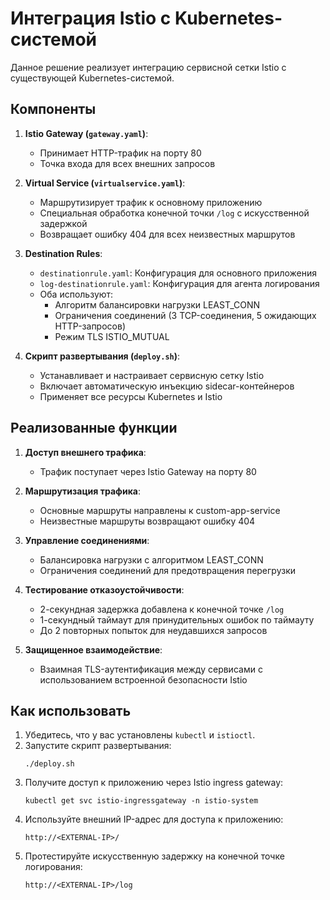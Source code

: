 # Интеграция Istio с Kubernetes-системой

Данное решение реализует интеграцию сервисной сетки Istio с существующей Kubernetes-системой.

## Компоненты

1. **Istio Gateway (`gateway.yaml`)**: 
   - Принимает HTTP-трафик на порту 80
   - Точка входа для всех внешних запросов

2. **Virtual Service (`virtualservice.yaml`)**:
   - Маршрутизирует трафик к основному приложению
   - Специальная обработка конечной точки `/log` с искусственной задержкой
   - Возвращает ошибку 404 для всех неизвестных маршрутов

3. **Destination Rules**:
   - `destinationrule.yaml`: Конфигурация для основного приложения
   - `log-destinationrule.yaml`: Конфигурация для агента логирования
   - Оба используют:
     - Алгоритм балансировки нагрузки LEAST_CONN
     - Ограничения соединений (3 TCP-соединения, 5 ожидающих HTTP-запросов)
     - Режим TLS ISTIO_MUTUAL

4. **Скрипт развертывания (`deploy.sh`)**:
   - Устанавливает и настраивает сервисную сетку Istio
   - Включает автоматическую инъекцию sidecar-контейнеров
   - Применяет все ресурсы Kubernetes и Istio

## Реализованные функции

1. **Доступ внешнего трафика**:
   - Трафик поступает через Istio Gateway на порту 80

2. **Маршрутизация трафика**:
   - Основные маршруты направлены к custom-app-service
   - Неизвестные маршруты возвращают ошибку 404

3. **Управление соединениями**:
   - Балансировка нагрузки с алгоритмом LEAST_CONN
   - Ограничения соединений для предотвращения перегрузки

4. **Тестирование отказоустойчивости**:
   - 2-секундная задержка добавлена к конечной точке `/log`
   - 1-секундный таймаут для принудительных ошибок по таймауту
   - До 2 повторных попыток для неудавшихся запросов

5. **Защищенное взаимодействие**:
   - Взаимная TLS-аутентификация между сервисами с использованием встроенной безопасности Istio

## Как использовать

1. Убедитесь, что у вас установлены `kubectl` и `istioctl`.
2. Запустите скрипт развертывания:
   ```
   ./deploy.sh
   ```
3. Получите доступ к приложению через Istio ingress gateway:
   ```
   kubectl get svc istio-ingressgateway -n istio-system
   ```
4. Используйте внешний IP-адрес для доступа к приложению:
   ```
   http://<EXTERNAL-IP>/
   ```
5. Протестируйте искусственную задержку на конечной точке логирования:
   ```
   http://<EXTERNAL-IP>/log
   ``` 
